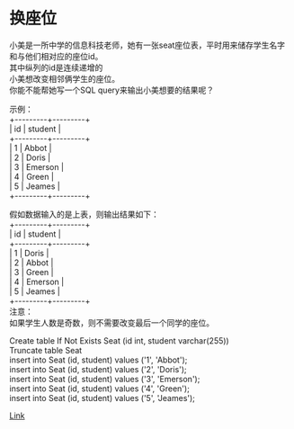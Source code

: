 <h1>换座位</h1>

小美是一所中学的信息科技老师，她有一张seat座位表，平时用来储存学生名字和与他们相对应的座位id。</br>
其中纵列的id是连续递增的</br>
小美想改变相邻俩学生的座位。</br>
你能不能帮她写一个SQL query来输出小美想要的结果呢？</br>

示例：</br>
+---------+---------+</br>
|    id   | student |</br>
+---------+---------+</br>
|    1    | Abbot   |</br>
|    2    | Doris   |</br>
|    3    | Emerson |</br>
|    4    | Green   |</br>
|    5    | Jeames  |</br>
+---------+---------+</br>

假如数据输入的是上表，则输出结果如下：</br>
+---------+---------+</br>
|    id   | student |</br>
+---------+---------+</br>
|    1    | Doris   |</br>
|    2    | Abbot   |</br>
|    3    | Green   |</br>
|    4    | Emerson |</br>
|    5    | Jeames  |</br>
+---------+---------+</br>
注意：</br>
如果学生人数是奇数，则不需要改变最后一个同学的座位。</br>

Create table If Not Exists Seat (id int, student varchar(255))</br>
Truncate table Seat</br>
insert into Seat (id, student) values ('1', 'Abbot');</br>
insert into Seat (id, student) values ('2', 'Doris');</br>
insert into Seat (id, student) values ('3', 'Emerson');</br>
insert into Seat (id, student) values ('4', 'Green');</br>
insert into Seat (id, student) values ('5', 'Jeames');</br>

[Link](https://leetcode-cn.com/problems/exchange-seats/)
